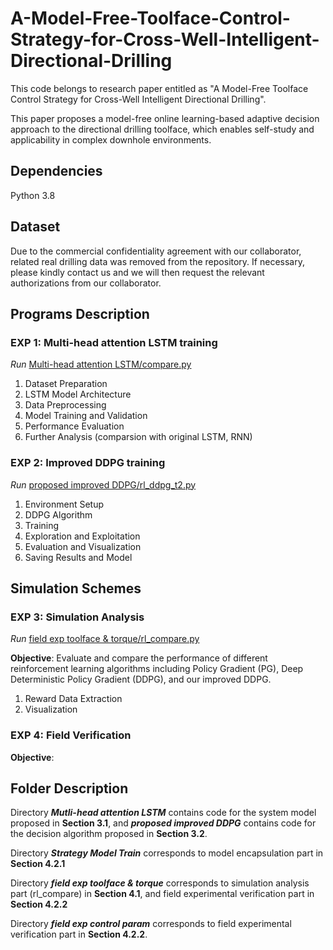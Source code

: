 # A-Model-Free-Toolface-Control-Strategy-for-Cross-Well-Intelligent-Directional-Drilling
This code belongs to research paper entitled as "A Model-Free Toolface Control Strategy for Cross-Well Intelligent Directional Drilling".

This paper proposes a model-free online learning-based adaptive decision approach to the directional drilling toolface, which enables self-study and applicability in complex downhole environments.

## Dependencies
Python 3.8

## Dataset
Due to the commercial confidentiality agreement with our collaborator, related real drilling data was removed from the repository. If necessary, please kindly contact us and we will then request the relevant authorizations from our collaborator.

## Programs Description
### EXP 1: Multi-head attention LSTM training
*Run* [Multi-head attention LSTM/compare.py](https://github.com/AshenOne22/A-Model-Free-Toolface-Control-Strategy-for-Cross-Well-Intelligent-Directional-Drilling/blob/main/Mutli-head%20attention%20LSTM/compare.py)
1. Dataset Preparation
2. LSTM Model Architecture
3. Data Preprocessing
4. Model Training and Validation
5. Performance Evaluation
6. Further Analysis (comparsion with original LSTM, RNN)

### EXP 2: Improved DDPG training
*Run* [proposed improved DDPG/rl_ddpg_t2.py](https://github.com/AshenOne22/A-Model-Free-Toolface-Control-Strategy-for-Cross-Well-Intelligent-Directional-Drilling/blob/main/proposed%20improved%20DDPG/rl_ddpg_t2.py)
1. Environment Setup
2. DDPG Algorithm
3. Training
4. Exploration and Exploitation
5. Evaluation and Visualization
6. Saving Results and Model

## Simulation Schemes
### EXP 3: Simulation Analysis
*Run* [field exp toolface & torque/rl_compare.py](https://github.com/AshenOne22/A-Model-Free-Toolface-Control-Strategy-for-Cross-Well-Intelligent-Directional-Drilling/blob/main/field%20exp%20toolface%20%26%20torque/rl_compare.py)

**Objective**: Evaluate and compare the performance of different reinforcement learning algorithms including Policy Gradient (PG), Deep Deterministic Policy Gradient (DDPG), and our improved DDPG.
1. Reward Data Extraction
2. Visualization

### EXP 4: Field Verification
**Objective**: 

## Folder Description
Directory ***Mutli-head attention LSTM*** contains code for the system model proposed in **Section 3.1**, and ***proposed improved DDPG*** contains code for the decision algorithm proposed in **Section 3.2**.

Directory ***Strategy Model Train*** corresponds to model encapsulation part in **Section 4.2.1**

Directory ***field exp toolface & torque*** corresponds to simulation analysis part (rl_compare) in **Section 4.1**, and field experimental verification part in **Section 4.2.2**

Directory ***field exp control param*** corresponds to field experimental verification part in **Section 4.2.2**.



